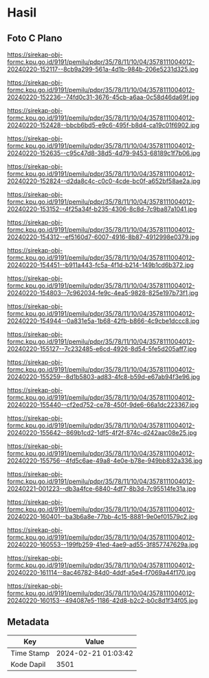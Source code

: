 # Hasil

## Foto C Plano

https://sirekap-obj-formc.kpu.go.id/9191/pemilu/pdpr/35/78/11/10/04/3578111004012-20240220-152117--8cb9a299-561a-4d1b-984b-206e5231d325.jpg

https://sirekap-obj-formc.kpu.go.id/9191/pemilu/pdpr/35/78/11/10/04/3578111004012-20240220-152236--74fd0c31-3676-45cb-a6aa-0c58d46da69f.jpg

https://sirekap-obj-formc.kpu.go.id/9191/pemilu/pdpr/35/78/11/10/04/3578111004012-20240220-152428--bbcb6bd5-e9c6-495f-b8d4-ca19c01f6902.jpg

https://sirekap-obj-formc.kpu.go.id/9191/pemilu/pdpr/35/78/11/10/04/3578111004012-20240220-152635--c95c47d8-38d5-4d79-9453-68189c1f7b06.jpg

https://sirekap-obj-formc.kpu.go.id/9191/pemilu/pdpr/35/78/11/10/04/3578111004012-20240220-152824--d2da8c4c-c0c0-4cde-bc0f-a652bf58ae2a.jpg

https://sirekap-obj-formc.kpu.go.id/9191/pemilu/pdpr/35/78/11/10/04/3578111004012-20240220-153152--4f25a34f-b235-4306-8c8d-7c9ba87a1041.jpg

https://sirekap-obj-formc.kpu.go.id/9191/pemilu/pdpr/35/78/11/10/04/3578111004012-20240220-154312--ef5160d7-6007-4916-8b87-4912998e0379.jpg

https://sirekap-obj-formc.kpu.go.id/9191/pemilu/pdpr/35/78/11/10/04/3578111004012-20240220-154451--b911a443-fc5a-4f1d-b214-149b1cd6b372.jpg

https://sirekap-obj-formc.kpu.go.id/9191/pemilu/pdpr/35/78/11/10/04/3578111004012-20240220-154803--7c962034-fe9c-4ea5-9828-825e197b73f1.jpg

https://sirekap-obj-formc.kpu.go.id/9191/pemilu/pdpr/35/78/11/10/04/3578111004012-20240220-154944--0a831e5a-1b68-42fb-b866-4c9cbe1dccc8.jpg

https://sirekap-obj-formc.kpu.go.id/9191/pemilu/pdpr/35/78/11/10/04/3578111004012-20240220-155127--7c232485-e6cd-4926-8d54-5fe5d205aff7.jpg

https://sirekap-obj-formc.kpu.go.id/9191/pemilu/pdpr/35/78/11/10/04/3578111004012-20240220-155259--8d1b5803-ad83-4fc8-b59d-e67ab94f3e96.jpg

https://sirekap-obj-formc.kpu.go.id/9191/pemilu/pdpr/35/78/11/10/04/3578111004012-20240220-155440--cf2ed752-ce78-450f-9de6-66a1dc223367.jpg

https://sirekap-obj-formc.kpu.go.id/9191/pemilu/pdpr/35/78/11/10/04/3578111004012-20240220-155642--869b1cd2-1df5-4f2f-874c-d242aac08e25.jpg

https://sirekap-obj-formc.kpu.go.id/9191/pemilu/pdpr/35/78/11/10/04/3578111004012-20240220-155756--4fd5c6ae-49a8-4e0e-b78e-949bb832a336.jpg

https://sirekap-obj-formc.kpu.go.id/9191/pemilu/pdpr/35/78/11/10/04/3578111004012-20240221-001223--db3a4fce-6840-4df7-8b3d-7c95514fe31a.jpg

https://sirekap-obj-formc.kpu.go.id/9191/pemilu/pdpr/35/78/11/10/04/3578111004012-20240220-160401--ba3b6a8e-77bb-4c15-8881-9e0ef01579c2.jpg

https://sirekap-obj-formc.kpu.go.id/9191/pemilu/pdpr/35/78/11/10/04/3578111004012-20240220-160553--199fb259-41ed-4ae9-ad55-3f857747629a.jpg

https://sirekap-obj-formc.kpu.go.id/9191/pemilu/pdpr/35/78/11/10/04/3578111004012-20240220-161114--8ac46782-84d0-4ddf-a5e4-f7069a44f170.jpg

https://sirekap-obj-formc.kpu.go.id/9191/pemilu/pdpr/35/78/11/10/04/3578111004012-20240220-160153--494087e5-1186-42d8-b2c2-b0c8d1f34f05.jpg


## Metadata

| Key        | Value               |
| ---------- | ------------------- |
| Time Stamp | 2024-02-21 01:03:42 |
| Kode Dapil | 3501                |



